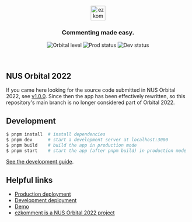 <br>

<div align="center">
  <a href="https://ezkomment.joulev.dev"><img src="https://ezkomment.joulev.dev/images/logo-text.svg" alt="ezkomment" height="40"></a>
  <h3>Commenting made easy.</h3>
  <!-- not affiliated with Starship; however their logo is the most similar to Orbital logo on simple-icon that I can find -->
  <img alt="Orbital level" src="https://img.shields.io/badge/level-artemis-blue?style=flat-square&logo=starship">
  <img alt="Prod status" src="https://img.shields.io/github/checks-status/joulev/ezkomment/prod?label=prod&logo=vercel&style=flat-square">
  <img alt="Dev status" src="https://img.shields.io/github/checks-status/joulev/ezkomment/main?label=main&logo=vercel&style=flat-square">
</div>

<br>
<br>

## NUS Orbital 2022

If you came here looking for the source code submitted in NUS Orbital 2022, see [v1.0.0](https://github.com/joulev/ezkomment/releases/tag/v1.0.0). Since then the app has been effectively rewritten, so this repository's main branch is no longer considered part of Orbital 2022.

## Development

```sh
$ pnpm install  # install dependencies
$ pnpm dev      # start a development server at localhost:3000
$ pnpm build    # build the app in production mode
$ pnpm start    # start the app (after pnpm build) in production mode
```

[See the development guide](CONTRIBUTING.md).

## Helpful links

- [Production deployment](https://ezkomment.joulev.dev)
- [Development deployment](https://ezkdev.joulev.dev)
- [Demo](https://demo.ezkomment.joulev.dev)
- [ezkomment is a NUS Orbital 2022 project](https://ezkomment.joulev.dev/orbital)
